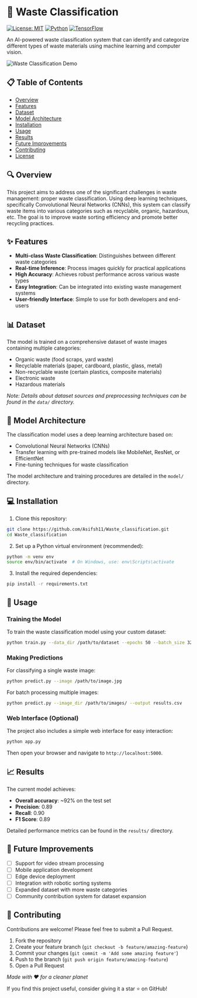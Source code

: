 # 🌱 Waste Classification

[![License: MIT](https://img.shields.io/badge/License-MIT-green.svg)](https://opensource.org/licenses/MIT)
[![Python](https://img.shields.io/badge/Python-3.7+-blue.svg)](https://www.python.org/downloads/)
[![TensorFlow](https://img.shields.io/badge/TensorFlow-2.x-orange.svg)](https://www.tensorflow.org/)

An AI-powered waste classification system that can identify and categorize different types of waste materials using machine learning and computer vision.

![Waste Classification Demo](https://via.placeholder.com/800x400?text=Waste+Classification+Demo)

## 📋 Table of Contents

- [Overview](#overview)
- [Features](#features)
- [Dataset](#dataset)
- [Model Architecture](#model-architecture)
- [Installation](#installation)
- [Usage](#usage)
- [Results](#results)
- [Future Improvements](#future-improvements)
- [Contributing](#contributing)
- [License](#license)

## 🔍 Overview

This project aims to address one of the significant challenges in waste management: proper waste classification. Using deep learning techniques, specifically Convolutional Neural Networks (CNNs), this system can classify waste items into various categories such as recyclable, organic, hazardous, etc. The goal is to improve waste sorting efficiency and promote better recycling practices.

## ✨ Features

- **Multi-class Waste Classification**: Distinguishes between different waste categories
- **Real-time Inference**: Process images quickly for practical applications
- **High Accuracy**: Achieves robust performance across various waste types
- **Easy Integration**: Can be integrated into existing waste management systems
- **User-friendly Interface**: Simple to use for both developers and end-users

## 📊 Dataset

The model is trained on a comprehensive dataset of waste images containing multiple categories:
- Organic waste (food scraps, yard waste)
- Recyclable materials (paper, cardboard, plastic, glass, metal)
- Non-recyclable waste (certain plastics, composite materials)
- Electronic waste
- Hazardous materials

*Note: Details about dataset sources and preprocessing techniques can be found in the `data/` directory.*

## 🧠 Model Architecture

The classification model uses a deep learning architecture based on:
- Convolutional Neural Networks (CNNs)
- Transfer learning with pre-trained models like MobileNet, ResNet, or EfficientNet
- Fine-tuning techniques for waste classification

The model architecture and training procedures are detailed in the `model/` directory.

## 💻 Installation

1. Clone this repository:
```bash
git clone https://github.com/Asifsh11/Waste_classification.git
cd Waste_classification
```

2. Set up a Python virtual environment (recommended):
```bash
python -m venv env
source env/bin/activate  # On Windows, use: env\Scripts\activate
```

3. Install the required dependencies:
```bash
pip install -r requirements.txt
```

## 🚀 Usage

### Training the Model

To train the waste classification model using your custom dataset:

```bash
python train.py --data_dir /path/to/dataset --epochs 50 --batch_size 32
```

### Making Predictions

For classifying a single waste image:

```bash
python predict.py --image /path/to/image.jpg
```

For batch processing multiple images:

```bash
python predict.py --image_dir /path/to/images/ --output results.csv
```

### Web Interface (Optional)

The project also includes a simple web interface for easy interaction:

```bash
python app.py
```

Then open your browser and navigate to `http://localhost:5000`.

## 📈 Results

The current model achieves:
- **Overall accuracy**: ~92% on the test set
- **Precision**: 0.89
- **Recall**: 0.90
- **F1 Score**: 0.89

Detailed performance metrics can be found in the `results/` directory.

## 🔮 Future Improvements

- [ ] Support for video stream processing
- [ ] Mobile application development
- [ ] Edge device deployment
- [ ] Integration with robotic sorting systems
- [ ] Expanded dataset with more waste categories
- [ ] Community contribution system for dataset expansion

## 👥 Contributing

Contributions are welcome! Please feel free to submit a Pull Request.

1. Fork the repository
2. Create your feature branch (`git checkout -b feature/amazing-feature`)
3. Commit your changes (`git commit -m 'Add some amazing feature'`)
4. Push to the branch (`git push origin feature/amazing-feature`)
5. Open a Pull Request


*Made with ❤️ for a cleaner planet*

If you find this project useful, consider giving it a star ⭐ on GitHub!
